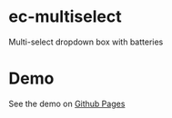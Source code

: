 ec-multiselect
==============

Multi-select dropdown box with batteries

Demo
====
See the demo on [Github Pages](http://gevious.github.io/ec-typeahead/)
